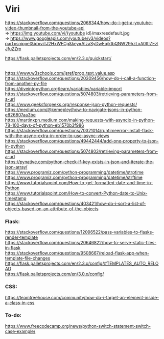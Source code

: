 # Viri
https://stackoverflow.com/questions/2068344/how-do-i-get-a-youtube-video-thumbnail-from-the-youtube-api<br>
=> https://img.youtube.com/vi/{youtube id}/maxresdefault.jpg<br>
=> https://www.googleapis.com/youtube/v3/videos?part=snippet&id=viTJ2HxWFCg&key=AIzaSyDwEqiktbQNW295zLxA0ItlZEzlJfuZZro<br>

https://flask.palletsprojects.com/en/2.3.x/quickstart/<br>
<br>

https://www.w3schools.com/jsref/prop_text_value.asp<br>
https://stackoverflow.com/questions/20309456/how-do-i-call-a-function-from-another-py-file<br>
https://diveintopython.org/learn/variables/variable-import<br>
https://stackoverflow.com/questions/5074803/retrieving-parameters-from-a-url<br>
https://www.geeksforgeeks.org/response-json-python-requests/<br>
https://medium.com/@kemepley/how-to-navigate-jsons-in-python-e826807aa3be<br>
https://martinxpn.medium.com/making-requests-with-asyncio-in-python-78-100-days-of-python-eb1570b3f986<br>
https://stackoverflow.com/questions/70321014/runtimeerror-install-flask-with-the-async-extra-in-order-to-use-async-views<br>
https://stackoverflow.com/questions/49442444/add-one-property-to-json-in-python<br>
https://stackoverflow.com/questions/5074803/retrieving-parameters-from-a-url<br>
https://pynative.com/python-check-if-key-exists-in-json-and-iterate-the-json-array/<br>
https://www.programiz.com/python-programming/datetime/strptime<br>
https://www.programiz.com/python-programming/datetime/strftime<br>
https://www.tutorialspoint.com/How-to-get-formatted-date-and-time-in-Python<br>
https://www.tutorialspoint.com/How-to-convert-Python-date-to-Unix-timestamp<br>
https://stackoverflow.com/questions/403421/how-do-i-sort-a-list-of-objects-based-on-an-attribute-of-the-objects<br>

### Flask:
https://stackoverflow.com/questions/12096522/pass-variables-to-flasks-render-template<br>
https://stackoverflow.com/questions/20646822/how-to-serve-static-files-in-flask<br>
https://stackoverflow.com/questions/9508667/reload-flask-app-when-template-file-changes<br>
https://flask.palletsprojects.com/en/2.3.x/config/#TEMPLATES_AUTO_RELOAD<br>
https://flask.palletsprojects.com/en/3.0.x/config/<br>

### CSS:
https://teamtreehouse.com/community/how-do-i-target-an-element-inside-a-class-in-css<br>

### To-do:
https://www.freecodecamp.org/news/python-switch-statement-switch-case-example/<br>